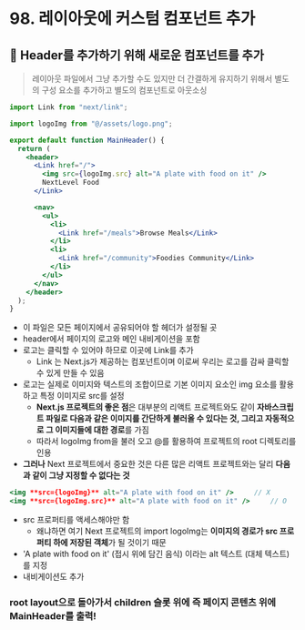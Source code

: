 # 98. 레이아웃에 커스텀 컴포넌트 추가

## 📌 Header를 추가하기 위해 새로운 컴포넌트를 추가

> 레이아웃 파일에서 그냥 추가할 수도 있지만 더 간결하게 유지하기 위해서 별도의 구성 요소를 추가하고 별도의 컴포넌트로 아웃소싱

```jsx
import Link from "next/link";

import logoImg from "@/assets/logo.png";

export default function MainHeader() {
  return (
    <header>
      <Link href="/">
        <img src={logoImg.src} alt="A plate with food on it" />
        NextLevel Food
      </Link>

      <nav>
        <ul>
          <li>
            <Link href="/meals">Browse Meals</Link>
          </li>
          <li>
            <Link href="/community">Foodies Community</Link>
          </li>
        </ul>
      </nav>
    </header>
  );
}
```

- 이 파일은 모든 페이지에서 공유되어야 할 헤더가 설정될 곳
- header에서 페이지의 로고와 메인 내비게이션을 포함
- 로고는 클릭할 수 있어야 하므로 이곳에 Link를 추가
  - Link 는 Next.js가 제공하는 컴포넌트이며 이로써 우리는 로고를 감싸 클릭할 수 있게 만들 수 있음
- 로고는 실제로 이미지와 텍스트의 조합이므로 기본 이미지 요소인 img 요소를 활용하고 특정 이미지로 src를 설정
  - **Next.js 프로젝트의 좋은 점**은 대부분의 리액트 프로젝트와도 같이 **자바스크립트 파일로 다음과 같은 이미지를 간단하게 불러올 수 있다는 것, 그리고 자동적으로 그 이미지들에 대한 경로**를 가짐
  - 따라서 logoImg from을 불러 오고 @를 활용하여 프로젝트의 root 디렉토리를 인용
- **그러나** Next 프로젝트에서 중요한 것은 다른 많은 리액트 프로젝트와는 달리 **다음과 같이 그냥 지정할 수 없다는 것**

```jsx
<img **src={logoImg}** alt="A plate with food on it" />     // X
<img **src={logoImg.src}** alt="A plate with food on it" />     // O
```

- src 프로퍼티를 액세스해야만 함
  - 왜냐하면 여기 Next 프로젝트의 import logoImg는 **이미지의 경로가 src 프로퍼티 하에 저장된 객체**가 될 것이기 때문
- 'A plate with food on it' (접시 위에 담긴 음식) 이라는 alt 텍스트 (대체 텍스트) 를 지정
- 내비게이션도 추가

### root layout으로 돌아가서 children 슬롯 위에 즉 페이지 콘텐츠 위에 MainHeader를 출력!
